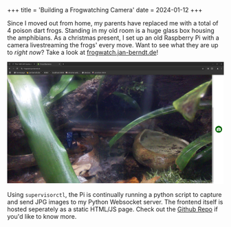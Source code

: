 +++
title = 'Building a Frogwatching Camera'
date = 2024-01-12
+++

Since I moved out from home, my parents have replaced me with a total of 4 poison dart frogs. Standing in my old room is a huge glass box housing the amphibians. As a christmas present, I set up an old Raspberry Pi with a camera livestreaming the frogs' every move. Want to see what they are up to *right now*? Take a look at [frogwatch.jan-berndt.de](https://frogwatch.jan-berndt.de)!

[![Screenshot of the website livestreaming a blue frog](screenshot.png "Little guy being camera shy")](https://frogwatch.jan-berndt.de)

Using `supervisorctl`, the Pi is continually running a python script to capture and send JPG images to my Python Websocket server. The frontend itself is hosted seperately as a static HTML/JS page. Check out the [Github Repo](https://github.com/jafber/frogwatch) if you'd like to know more.
